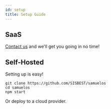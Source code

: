 ```yaml
---
id: setup
title: Setup Guide
---
```

## SaaS
<a href="mailto:samuel@samuelsharp.com">Contact us</a> and we'll get you going in no time!

## Self-Hosted
Setting up is easy!
```shell
git clone https://github.com/SISBEST/samuelos
cd samuelos
npm start
```
Or deploy to a cloud provider.